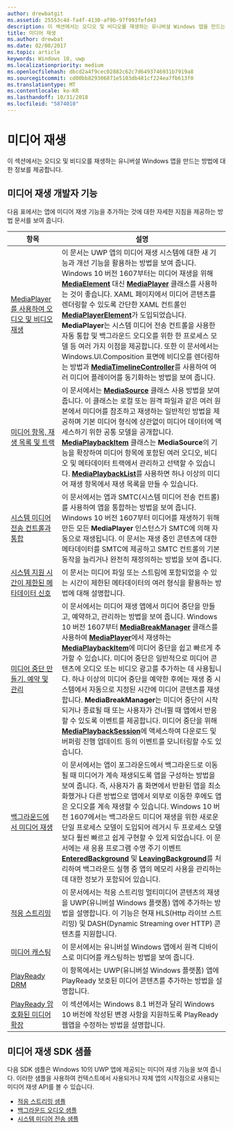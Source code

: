 ```yaml
---
author: drewbatgit
ms.assetid: 25553c4d-fa4f-4130-af9b-97f993fefd43
description: 이 섹션에서는 오디오 및 비디오를 재생하는 유니버설 Windows 앱을 만드는 방법에 대한 정보를 제공합니다.
title: 미디어 재생
ms.author: drewbat
ms.date: 02/08/2017
ms.topic: article
keywords: Windows 10, uwp
ms.localizationpriority: medium
ms.openlocfilehash: dbcd2a4f9cec02882c62c7d6493746931b7919a8
ms.sourcegitcommit: cd00bb829306871e5103db481cf224ea7fb613f0
ms.translationtype: MT
ms.contentlocale: ko-KR
ms.lasthandoff: 10/31/2018
ms.locfileid: "5874010"
---
```

# <a name="media-playback"></a>미디어 재생


이 섹션에서는 오디오 및 비디오를 재생하는 유니버설 Windows 앱을 만드는 방법에 대한 정보를 제공합니다. 

## <a name="media-playback-developer-features"></a>미디어 재생 개발자 기능

다음 표에서는 앱에 미디어 재생 기능을 추가하는 것에 대한 자세한 지침을 제공하는 방법 문서를 보여 줍니다.
 
| 항목                                                                                             | 설명                                                                                                                                                                                                                                                                                    |
|---------------------------------------------------------------------------------------------------|------------------------------------------------------------------------------------------------------------------------------------------------------------------------------------------------------------------------------------------------------------------------------------------------|
| [MediaPlayer를 사용하여 오디오 및 비디오 재생](play-audio-and-video-with-mediaplayer.md) | 이 문서는 UWP 앱의 미디어 재생 시스템에 대한 새 기능과 개선 기능을 활용하는 방법을 보여 줍니다. Windows 10 버전 1607부터는 미디어 재생을 위해 [**MediaElement**](https://msdn.microsoft.com/library/windows/apps/Windows.UI.Xaml.Controls.MediaElement) 대신 [**MediaPlayer**](https://msdn.microsoft.com/library/windows/apps/Windows.Media.Playback.MediaPlayer) 클래스를 사용하는 것이 좋습니다. XAML 페이지에서 미디어 콘텐츠를 렌더링할 수 있도록 간단한 XAML 컨트롤인 [**MediaPlayerElement**](https://msdn.microsoft.com/library/windows/apps/Windows.UI.Xaml.Controls.MediaPlayerElement)가 도입되었습니다. **MediaPlayer**는 시스템 미디어 전송 컨트롤을 사용한 자동 통합 및 백그라운드 오디오를 위한 한 프로세스 모델 등 여러 가지 이점을 제공합니다. 또한 이 문서에서는 Windows.UI.Composition 표면에 비디오를 렌더링하는 방법과 [**MediaTimelineController**](https://msdn.microsoft.com/library/windows/apps/Windows.Media.MediaTimelineController)를 사용하여 여러 미디어 플레이어를 동기화하는 방법을 보여 줍니다.                                                                                                          |
| [미디어 항목, 재생 목록 및 트랙](media-playback-with-mediasource.md)                         | 이 문서에서는 [**MediaSource**](https://msdn.microsoft.com/library/windows/apps/Windows.Media.Core.MediaSource) 클래스 사용 방법을 보여 줍니다. 이 클래스는 로컬 또는 원격 파일과 같은 여러 원본에서 미디어를 참조하고 재생하는 일반적인 방법을 제공하며 기본 미디어 형식에 상관없이 미디어 데이터에 액세스하기 위한 공통 모델을 공개합니다. [**MediaPlaybackItem**](https://msdn.microsoft.com/library/windows/apps/dn930939) 클래스는 **MediaSource**의 기능을 확장하여 미디어 항목에 포함된 여러 오디오, 비디오 및 메타데이터 트랙에서 관리하고 선택할 수 있습니다. [**MediaPlaybackList**](https://msdn.microsoft.com/library/windows/apps/dn930955)를 사용하면 하나 이상의 미디어 재생 항목에서 재생 목록을 만들 수 있습니다.                                                                                                               |
| [시스템 미디어 전송 컨트롤과 통합](integrate-with-systemmediatransportcontrols.md)                               | 이 문서에서는 앱과 SMTC(시스템 미디어 전송 컨트롤)를 사용하여 앱을 통합하는 방법을 보여 줍니다. Windows 10 버전 1607부터 미디어를 재생하기 위해 만든 모든 **MediaPlayer** 인스턴스가 SMTC에 의해 자동으로 재생됩니다. 이 문서는 재생 중인 콘텐츠에 대한 메타데이터를 SMTC에 제공하고 SMTC 컨트롤의 기본 동작을 늘리거나 완전히 재정의하는 방법을 보여 줍니다.                                   |
| [시스템 지원 시간이 제한된 메타데이터 신호](system-supported-metadata-cues.md)                               | 이 문서는 미디어 파일 또는 스트림에 포함되었을 수 있는 시간이 제한된 메타데이터의 여러 형식을 활용하는 방법에 대해 설명합니다.                                   |
| [미디어 중단 만들기, 예약 및 관리](create-schedule-and-manage-media-breaks.md)                                                                             | 이 문서에서는 미디어 재생 앱에서 미디어 중단을 만들고, 예약하고, 관리하는 방법을 보여 줍니다. Windows 10 버전 1607부터 [**MediaBreakManager**](https://msdn.microsoft.com/library/windows/apps/Windows.Media.Playback.MediaBreakManager) 클래스를 사용하여 [**MediaPlayer**](https://msdn.microsoft.com/library/windows/apps/Windows.Media.Playback.MediaPlayer)에서 재생하는 [**MediaPlaybackItem**](https://msdn.microsoft.com/library/windows/apps/Windows.Media.Playback.MediaPlaybackItem)에 미디어 중단을 쉽고 빠르게 추가할 수 있습니다. 미디어 중단은 일반적으로 미디어 콘텐츠에 오디오 또는 비디오 광고를 추가하는 데 사용됩니다. 하나 이상의 미디어 중단을 예약한 후에는 재생 중 시스템에서 자동으로 지정된 시간에 미디어 콘텐츠를 재생합니다. **MediaBreakManager**는 미디어 중단이 시작되거나 종료될 때 또는 사용자가 건너뛸 때 앱에서 반응할 수 있도록 이벤트를 제공합니다. 미디어 중단을 위해 [**MediaPlaybackSession**](https://msdn.microsoft.com/library/windows/apps/Windows.Media.Playback.MediaPlaybackSession)에 액세스하여 다운로드 및 버퍼링 진행 업데이트 등의 이벤트를 모니터링할 수도 있습니다.                                                                                                                     |
| [백그라운드에서 미디어 재생](background-audio.md)                                                                             | 이 문서에서는 앱이 포그라운드에서 백그라운드로 이동될 때 미디어가 계속 재생되도록 앱을 구성하는 방법을 보여 줍니다. 즉, 사용자가 홈 화면에서 반환된 앱을 최소화했거나 다른 방법으로 앱에서 외부로 이동한 후에도 앱은 오디오를 계속 재생할 수 있습니다. Windows 10 버전 1607에서는 백그라운드 미디어 재생을 위한 새로운 단일 프로세스 모델이 도입되어 레거시 두 프로세스 모델보다 훨씬 빠르고 쉽게 구현할 수 있게 되었습니다. 이 문서에는 새 응용 프로그램 수명 주기 이벤트 [**EnteredBackground**](https://msdn.microsoft.com/library/windows/apps/Windows.ApplicationModel.Core.CoreApplication.EnteredBackground) 및 [**LeavingBackground**](https://msdn.microsoft.com/library/windows/apps/Windows.ApplicationModel.Core.CoreApplication.LeavingBackground)를 처리하여 백그라운드 실행 중 앱의 메모리 사용을 관리하는 데 대한 정보가 포함되어 있습니다.                                                                                                                    |
| [적응 스트리밍](adaptive-streaming.md)                                                       | 이 문서에서는 적응 스트리밍 멀티미디어 콘텐츠의 재생을 UWP(유니버설 Windows 플랫폼) 앱에 추가하는 방법을 설명합니다. 이 기능은 현재 HLS(Http 라이브 스트리밍) 및 DASH(Dynamic Streaming over HTTP) 콘텐츠를 지원합니다.                                          |
| [미디어 캐스팅](media-casting.md)                                                                 | 이 문서에서는 유니버설 Windows 앱에서 원격 디바이스로 미디어를 캐스팅하는 방법을 보여 줍니다.                                                                                                                                                                                                       |
| [PlayReady DRM](playready-client-sdk.md)                                                          | 이 항목에서는 UWP(유니버설 Windows 플랫폼) 앱에 PlayReady 보호된 미디어 콘텐츠를 추가하는 방법을 설명합니다.                                                                                                                                                                                |
| [PlayReady 암호화된 미디어 확장](playready-encrypted-media-extension.md)                     | 이 섹션에서는 Windows 8.1 버전과 달리 Windows 10 버전에 작성된 변경 사항을 지원하도록 PlayReady 웹앱을 수정하는 방법을 설명합니다.                                                                                                                                       |

## <a name="media-playback-sdk-samples"></a>미디어 재생 SDK 샘플

다음 SDK 샘플은 Windows 10의 UWP 앱에 제공되는 미디어 재생 기능을 보여 줍니다. 이러한 샘플을 사용하여 컨텍스트에서 사용되거나 자체 앱의 시작점으로 사용되는 미디어 재생 API를 볼 수 있습니다.

* [적응 스트리밍 샘플](https://github.com/Microsoft/Windows-universal-samples/tree/dev/Samples/AdaptiveStreaming)
* [백그라운드 오디오 샘플](https://github.com/Microsoft/Windows-universal-samples/tree/master/Samples/BackgroundMediaPlayback)
* [시스템 미디어 전송 샘플](https://github.com/Microsoft/Windows-universal-samples/tree/dev/Samples/SystemMediaTransportControls)                                                                                               
 




